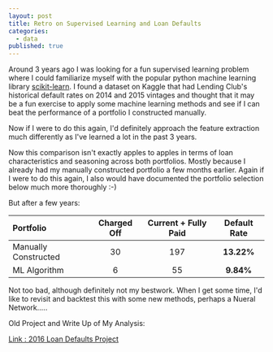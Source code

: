 ```yaml
---
layout: post
title: Retro on Supervised Learning and Loan Defaults
categories:
  - data
published: true
---
```


Around 3 years ago I was looking for a fun supervised learning problem where I could familiarize myself with the popular python machine learning library [scikit-learn](https://scikit-learn.org/stable/).  I found a dataset on Kaggle that had Lending Club's historical default rates on 2014 and 2015 vintages and thought that it may be a fun exercise to apply some machine learning methods and see if I can beat the performance of a portfolio I constructed manually.

Now if I were to do this again, I'd definitely approach the feature extraction much differently as I've learned a lot in the past 3 years. 

Now this comparison isn't exactly apples to apples in terms of loan characteristics and seasoning across both portfolios. Mostly because I already had my manually constructed portfolio a few months earlier.  Again if I were to do this again, I also would have documented the portfolio selection below much more thoroughly :-)   

But after a few years:

| Portfolio | Charged Off | Current + Fully Paid | Default Rate |
| :---  | :---: | :---: | :---: | 
| Manually Constructed | 30 | 197 | **13.22%** |
| ML Algorithm | 6 | 55 | **9.84%** |

Not too bad, although definitely not my bestwork.  When I get some time, I'd like to revisit and backtest this with some new methods, perhaps a Nueral Network.....

Old Project and Write Up of My Analysis:

[Link : 2016 Loan Defaults Project](https://github.com/vbhalla/Projects/tree/master/102016_loan_defaults)
